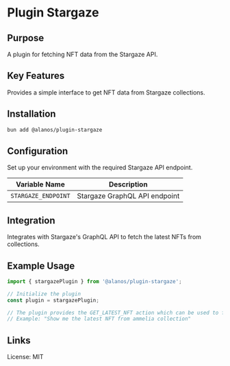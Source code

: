 # Plugin Stargaze

## Purpose

A plugin for fetching NFT data from the Stargaze API.

## Key Features

Provides a simple interface to get NFT data from Stargaze collections.

## Installation

```bash
bun add @alanos/plugin-stargaze
```

## Configuration

Set up your environment with the required Stargaze API endpoint.

| Variable Name       | Description                   |
| ------------------- | ----------------------------- |
| `STARGAZE_ENDPOINT` | Stargaze GraphQL API endpoint |

## Integration

Integrates with Stargaze's GraphQL API to fetch the latest NFTs from collections.

## Example Usage

```typescript
import { stargazePlugin } from '@alanos/plugin-stargaze';

// Initialize the plugin
const plugin = stargazePlugin;

// The plugin provides the GET_LATEST_NFT action which can be used to fetch NFTs
// Example: "Show me the latest NFT from ammelia collection"
```

## Links

License: MIT
